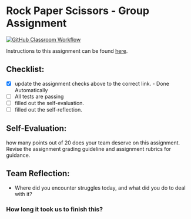 Rock Paper Scissors - Group Assignment
===================================
[![GitHub Classroom Workflow](https://s///github.com/IT3049C-Students/3-rock-paper-scissors-draginoff/actions/workflows/classroom.yml/badge.svg)](https://s///github.com/IT3049C-Students/3-rock-paper-scissors-draginoff/actions/workflows/classroom.yml)

Instructions to this assignment can be found [here](https://it3049c.github.io/Material/Assignments/3.Rock_Paper_Scissors/).

## Checklist:
- [x] update the assignment checks above to the correct link. - Done Automatically
- [ ] All tests are passing
- [ ] filled out the self-evaluation.
- [ ] filled out the self-reflection.

## Self-Evaluation: 
how many points out of 20 does your team deserve on this assignment. Revise the assignment grading guideline and assignment rubrics for guidance.

## Team Reflection:
- Where did you encounter struggles today, and what did you do to deal with it?


### How long it took us to finish this?
